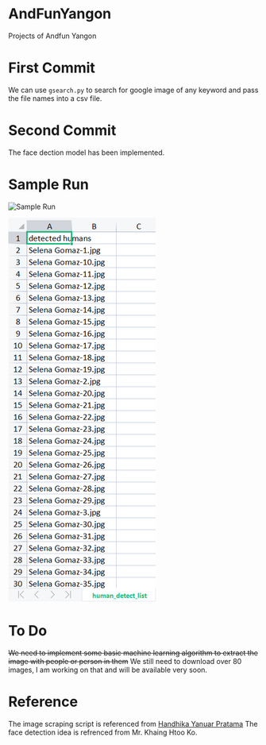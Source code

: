 # AndFunYangon
Projects of Andfun Yangon

# First Commit

We can use `gsearch.py` to search for google image of any keyword and pass the file names into a csv file.

# Second Commit

The face dection model has been implemented.

# Sample Run
![Sample Run](https://github.com/htinaunglu/AndFunYangon/blob/main/images/sample%20run.gif)

![csv](https://github.com/htinaunglu/AndFunYangon/blob/main/images/detected_csv.png)

# To Do

~~We need to implement some basic machine learning algorithm to extract the image with people or person in them~~
We still need to download over 80 images, I am working on that and will be available very soon.

# Reference
The image scraping script is referenced from [Handhika Yanuar Pratama](https://python.plainenglish.io/how-to-automatically-download-bulk-images-for-your-dataset-using-python-f1efffba7a03) 
The face detection idea is refrenced from Mr. Khaing Htoo Ko.
